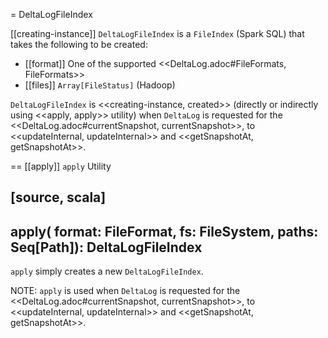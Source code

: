 = DeltaLogFileIndex

[[creating-instance]]
`DeltaLogFileIndex` is a `FileIndex` (Spark SQL) that takes the following to be created:

* [[format]] One of the supported <<DeltaLog.adoc#FileFormats, FileFormats>>
* [[files]] `Array[FileStatus]` (Hadoop)

`DeltaLogFileIndex` is <<creating-instance, created>> (directly or indirectly using <<apply, apply>> utility) when `DeltaLog` is requested for the <<DeltaLog.adoc#currentSnapshot, currentSnapshot>>, to <<updateInternal, updateInternal>> and <<getSnapshotAt, getSnapshotAt>>.

== [[apply]] `apply` Utility

[source, scala]
----
apply(
  format: FileFormat,
  fs: FileSystem,
  paths: Seq[Path]): DeltaLogFileIndex
----

`apply` simply creates a new `DeltaLogFileIndex`.

NOTE: `apply` is used when `DeltaLog` is requested for the <<DeltaLog.adoc#currentSnapshot, currentSnapshot>>, to <<updateInternal, updateInternal>> and <<getSnapshotAt, getSnapshotAt>>.
